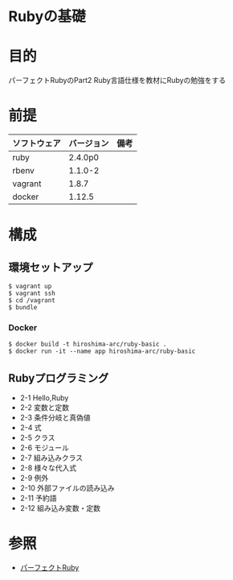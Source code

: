 Rubyの基礎
===================

# 目的 #
パーフェクトRubyのPart2 Ruby言語仕様を教材にRubyの勉強をする

# 前提 #
| ソフトウェア   | バージョン   | 備考        |
|:---------------|:-------------|:------------|
| ruby           |2.4.0p0  |             |
| rbenv          |1.1.0-2  |             |
| vagrant        |1.8.7    |             |
| docker         |1.12.5    |             |

# 構成 #
## 環境セットアップ

    $ vagrant up
    $ vagrant ssh
    $ cd /vagrant
    $ bundle
    
### Docker
    
    $ docker build -t hiroshima-arc/ruby-basic .
    $ docker run -it --name app hiroshima-arc/ruby-basic
        
## Rubyプログラミング
+ 2-1 Hello,Ruby
+ 2-2 変数と定数
+ 2-3 条件分岐と真偽値
+ 2-4 式
+ 2-5 クラス
+ 2-6 モジュール
+ 2-7 組み込みクラス
+ 2-8 様々な代入式
+ 2-9 例外
+ 2-10 外部ファイルの読み込み
+ 2-11 予約語
+ 2-12 組み込み変数・定数

# 参照 #

+ [パーフェクトRuby](http://www.amazon.co.jp/%E3%83%91%E3%83%BC%E3%83%95%E3%82%A7%E3%82%AF%E3%83%88Ruby-PERFECT-SERIES-6-Ruby%E3%82%B5%E3%83%9D%E3%83%BC%E3%82%BF%E3%83%BC%E3%82%BA/dp/4774158798)
